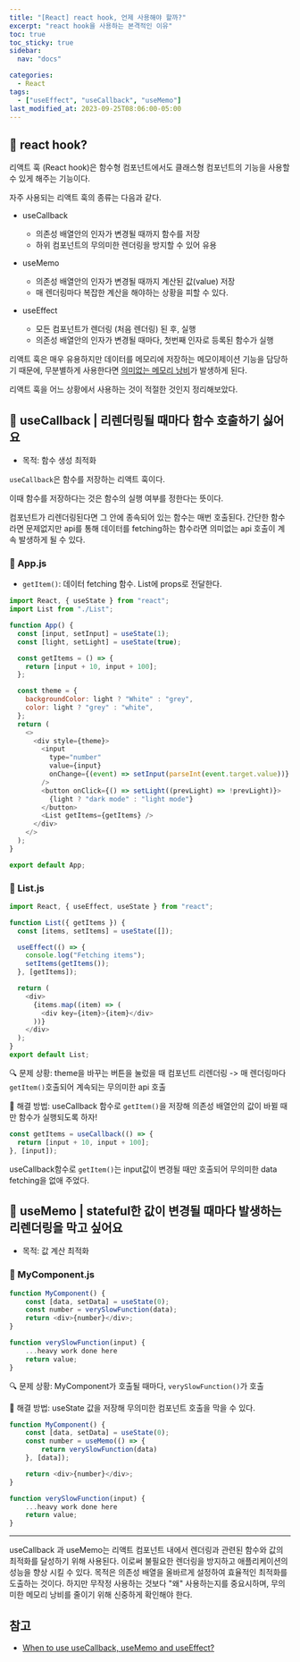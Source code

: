```yaml
---
title: "[React] react hook, 언제 사용해야 할까?"
excerpt: "react hook을 사용하는 본격적인 이유"
toc: true
toc_sticky: true
sidebar:
  nav: "docs"

categories:
  - React
tags:
  - ["useEffect", "useCallback", "useMemo"]
last_modified_at: 2023-09-25T08:06:00-05:00
---
```


## 📄 react hook?

리액트 훅 (React hook)은 함수형 컴포넌트에서도 클래스형 컴포넌트의 기능을 사용할 수 있게 해주는 기능이다.

자주 사용되는 리액트 훅의 종류는 다음과 같다.

- useCallback

  - 의존성 배열안의 인자가 변경될 때까지 함수를 저장
  - 하위 컴포넌트의 무의미한 렌더링을 방지할 수 있어 유용

- useMemo

  - 의존성 배열안의 인자가 변경될 때까지 계산된 값(value) 저장
  - 매 렌더링마다 복잡한 계산을 해야하는 상황을 피할 수 있다.

- useEffect
  - 모든 컴포넌트가 렌더링 (처음 렌더링) 된 후, 실행
  - 의존성 배열안의 인자가 변경될 때마다, 첫번째 인자로 등록된 함수가 실행

리액트 훅은 매우 유용하지만 데이터를 메모리에 저장하는 메모이제이션 기능을 담당하기 때문에, 무분별하게 사용한다면 <span style="text-decoration: underline">의미없는 메모리 낭비</span>가 발생하게 된다.

리액트 훅을 어느 상황에서 사용하는 것이 적절한 것인지 정리해보았다.

## 📄 useCallback | 리렌더링될 때마다 함수 호출하기 싫어요

- 목적: 함수 생성 최적화

`useCallback`은 함수를 저장하는 리액트 훅이다.

이때 함수를 저장하다는 것은 함수의 실행 여부를 정한다는 뜻이다.

컴포넌트가 리렌더링된다면 그 안에 종속되어 있는 함수는 매번 호출된다. 간단한 함수라면 문제없지만 api를 통해 데이터를 fetching하는 함수라면 의미없는 api 호출이 계속 발생하게 될 수 있다.

### 💾 App.js

- `getItem()`: 데이터 fetching 함수. List에 props로 전달한다.

```js
import React, { useState } from "react";
import List from "./List";

function App() {
  const [input, setInput] = useState(1);
  const [light, setLight] = useState(true);

  const getItems = () => {
    return [input + 10, input + 100];
  };

  const theme = {
    backgroundColor: light ? "White" : "grey",
    color: light ? "grey" : "white",
  };
  return (
    <>
      <div style={theme}>
        <input
          type="number"
          value={input}
          onChange={(event) => setInput(parseInt(event.target.value))}
        />
        <button onClick={() => setLight((prevLight) => !prevLight)}>
          {light ? "dark mode" : "light mode"}
        </button>
        <List getItems={getItems} />
      </div>
    </>
  );
}

export default App;
```

### 💾 List.js

```js
import React, { useEffect, useState } from "react";

function List({ getItems }) {
  const [items, setItems] = useState([]);

  useEffect(() => {
    console.log("Fetching items");
    setItems(getItems());
  }, [getItems]);

  return (
    <div>
      {items.map((item) => (
        <div key={item}>{item}</div>
      ))}
    </div>
  );
}
export default List;
```

🔍 문제 상황: theme을 바꾸는 버튼을 눌렀을 때 컴포넌트 리렌더링 -> 매 렌더링마다 `getItem()`호출되어 계속되는 무의미한 api 호출 <br />

🔦 해결 방법: useCallback 함수로 `getItem()`을 저장해 의존성 배열안의 값이 바뀔 때만 함수가 실행되도록 하자!

```js
const getItems = useCallback(() => {
  return [input + 10, input + 100];
}, [input]);
```

useCallback함수로 `getItem()`는 input값이 변경될 때만 호출되어 무의미한 data fetching을 없애 주었다.

## 📄 useMemo | stateful한 값이 변경될 때마다 발생하는 리렌더링을 막고 싶어요

- 목적: 값 계산 최적화

### 💾 MyComponent.js

```js
function MyComponent() {
    const [data, setData] = useState(0);
    const number = verySlowFunction(data);
    return <div>{number}</div>;
}

function verySlowFunction(input) {
    ...heavy work done here
    return value;
}
```

🔍 문제 상황: MyComponent가 호출될 때마다, `verySlowFunction()`가 호출

🔦 해결 방법: useState 값을 저장해 무의미한 컴포넌트 호출을 막을 수 있다.

```js
function MyComponent() {
	const [data, setData] = useState(0);
	const number = useMemo(() => {
		return verySlowFunction(data)
	}, [data]);

	return <div>{number}</div>;
}

function verySlowFunction(input) {
	...heavy work done here
	return value;
}

```

---

useCallback 과 useMemo는 리액트 컴포넌트 내에서 렌더링과 관련된 함수와 값의 최적화를 달성하기 위해 사용된다.
이로써 불필요한 렌더링을 방지하고 애플리케이션의 성능을 향상 시킬 수 있다.
목적은 의존성 배열을 올바르게 설정하여 효율적인 최적화를 도출하는 것이다.
하지만 무작정 사용하는 것보다 "왜" 사용하는지를 중요시하며, 무의미한 메모리 낭비를 줄이기 위해 신중하게 확인해야 한다.

## 참고

- [When to use useCallback, useMemo and useEffect?](https://www.geeksforgeeks.org/when-to-use-usecallback-usememo-and-useeffect/)
